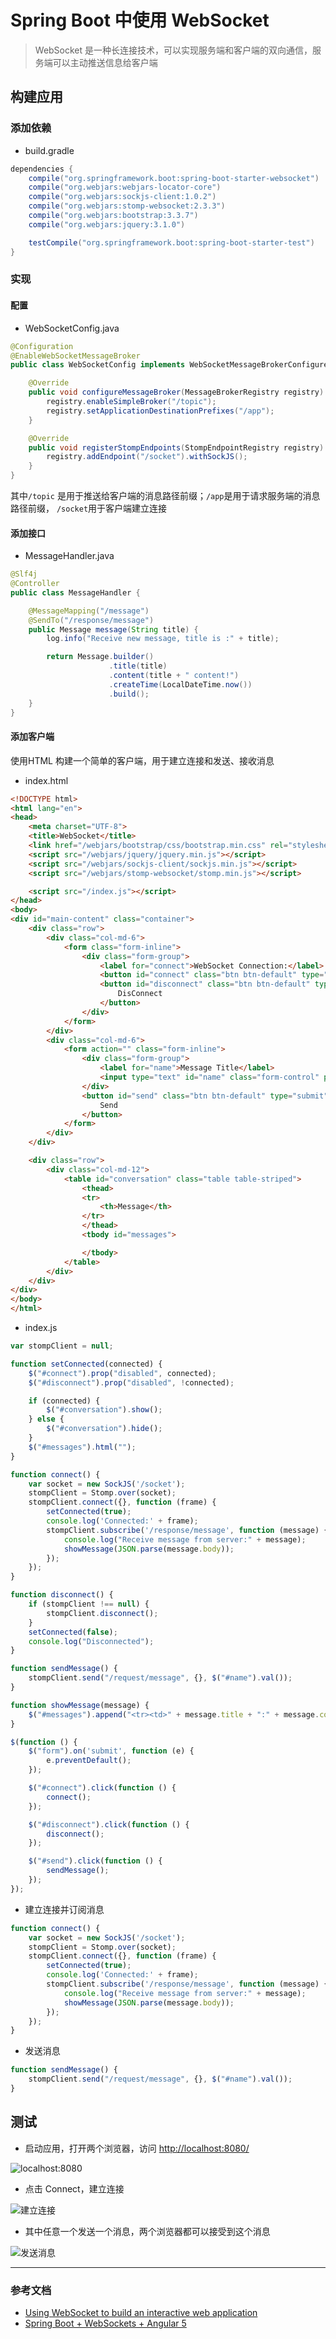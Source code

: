 # Spring Boot  中使用 WebSocket 

> WebSocket 是一种长连接技术，可以实现服务端和客户端的双向通信，服务端可以主动推送信息给客户端

## 构建应用 

### 添加依赖

- build.gradle 

```groovy
dependencies {
    compile("org.springframework.boot:spring-boot-starter-websocket")
    compile("org.webjars:webjars-locator-core")
    compile("org.webjars:sockjs-client:1.0.2")
    compile("org.webjars:stomp-websocket:2.3.3")
    compile("org.webjars:bootstrap:3.3.7")
    compile("org.webjars:jquery:3.1.0")

    testCompile("org.springframework.boot:spring-boot-starter-test")
}
```

### 实现

#### 配置 

- WebSocketConfig.java

```java
@Configuration
@EnableWebSocketMessageBroker
public class WebSocketConfig implements WebSocketMessageBrokerConfigurer {

    @Override
    public void configureMessageBroker(MessageBrokerRegistry registry) {
        registry.enableSimpleBroker("/topic");
        registry.setApplicationDestinationPrefixes("/app");
    }

    @Override
    public void registerStompEndpoints(StompEndpointRegistry registry) {
        registry.addEndpoint("/socket").withSockJS();
    }
}
```

其中`/topic` 是用于推送给客户端的消息路径前缀；`/app`是用于请求服务端的消息路径前缀， `/socket`用于客户端建立连接

#### 添加接口 

- MessageHandler.java

```java
@Slf4j
@Controller
public class MessageHandler {

    @MessageMapping("/message")
    @SendTo("/response/message")
    public Message message(String title) {
        log.info("Receive new message, title is :" + title);

        return Message.builder()
                      .title(title)
                      .content(title + " content!")
                      .createTime(LocalDateTime.now())
                      .build();
    }
}
```

#### 添加客户端

使用HTML 构建一个简单的客户端，用于建立连接和发送、接收消息

- index.html 

```html
<!DOCTYPE html>
<html lang="en">
<head>
    <meta charset="UTF-8">
    <title>WebSocket</title>
    <link href="/webjars/bootstrap/css/bootstrap.min.css" rel="stylesheet">
    <script src="/webjars/jquery/jquery.min.js"></script>
    <script src="/webjars/sockjs-client/sockjs.min.js"></script>
    <script src="/webjars/stomp-websocket/stomp.min.js"></script>

    <script src="/index.js"></script>
</head>
<body>
<div id="main-content" class="container">
    <div class="row">
        <div class="col-md-6">
            <form class="form-inline">
                <div class="form-group">
                    <label for="connect">WebSocket Connection:</label>
                    <button id="connect" class="btn btn-default" type="submit">Connect</button>
                    <button id="disconnect" class="btn btn-default" type="submit" disabled="disabled">
                        DisConnect
                    </button>
                </div>
            </form>
        </div>
        <div class="col-md-6">
            <form action="" class="form-inline">
                <div class="form-group">
                    <label for="name">Message Title</label>
                    <input type="text" id="name" class="form-control" placeholder="Input message here...">
                </div>
                <button id="send" class="btn btn-default" type="submit">
                    Send
                </button>
            </form>
        </div>
    </div>

    <div class="row">
        <div class="col-md-12">
            <table id="conversation" class="table table-striped">
                <thead>
                <tr>
                    <th>Message</th>
                </tr>
                </thead>
                <tbody id="messages">

                </tbody>
            </table>
        </div>
    </div>
</div>
</body>
</html>
```

- index.js

```javascript
var stompClient = null;

function setConnected(connected) {
    $("#connect").prop("disabled", connected);
    $("#disconnect").prop("disabled", !connected);

    if (connected) {
        $("#conversation").show();
    } else {
        $("#conversation").hide();
    }
    $("#messages").html("");
}

function connect() {
    var socket = new SockJS('/socket');
    stompClient = Stomp.over(socket);
    stompClient.connect({}, function (frame) {
        setConnected(true);
        console.log('Connected:' + frame);
        stompClient.subscribe('/response/message', function (message) {
            console.log("Receive message from server:" + message);
            showMessage(JSON.parse(message.body));
        });
    });
}

function disconnect() {
    if (stompClient !== null) {
        stompClient.disconnect();
    }
    setConnected(false);
    console.log("Disconnected");
}

function sendMessage() {
    stompClient.send("/request/message", {}, $("#name").val());
}

function showMessage(message) {
    $("#messages").append("<tr><td>" + message.title + ":" + message.content + "</td></tr>")
}

$(function () {
    $("form").on('submit', function (e) {
        e.preventDefault();
    });

    $("#connect").click(function () {
        connect();
    });

    $("#disconnect").click(function () {
        disconnect();
    });

    $("#send").click(function () {
        sendMessage();
    });
});
```

- 建立连接并订阅消息

```javascript
function connect() {
    var socket = new SockJS('/socket');
    stompClient = Stomp.over(socket);
    stompClient.connect({}, function (frame) {
        setConnected(true);
        console.log('Connected:' + frame);
        stompClient.subscribe('/response/message', function (message) {
            console.log("Receive message from server:" + message);
            showMessage(JSON.parse(message.body));
        });
    });
}
```

- 发送消息

```javascript
function sendMessage() {
    stompClient.send("/request/message", {}, $("#name").val());
}
```

## 测试 

- 启动应用，打开两个浏览器，访问 [http://localhost:8080/](http://localhost:8080/)

![localhost:8080](../img/WebSocket1.png)

- 点击 Connect，建立连接

![建立连接](../img/WebSocket2.png)

- 其中任意一个发送一个消息，两个浏览器都可以接受到这个消息

![发送消息](../img/WebSocket3.png)

-------------

### 参考文档 

- [Using WebSocket to build an interactive web application](https://spring.io/guides/gs/messaging-stomp-websocket/)
- [Spring Boot + WebSockets + Angular 5](https://medium.com/oril/spring-boot-websockets-angular-5-f2f4b1c14cee)